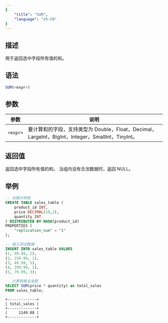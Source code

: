 ```yaml
---
{
    "title": "SUM",
    "language": "zh-CN"
}
---
```


## 描述

用于返回选中字段所有值的和。

## 语法

```sql
SUM(<expr>)
```

## 参数
| 参数 | 说明 |
| --- | --- |
| `<expr>` | 要计算和的字段，支持类型为 Double，Float，Decimal，LargeInt，BigInt，Integer，SmallInt，TinyInt。 |

## 返回值

返回选中字段所有值的和。
当组内没有合法数据时，返回 NULL。

## 举例
```sql
-- 创建示例表
CREATE TABLE sales_table (
    product_id INT,
    price DECIMAL(10,2),
    quantity INT
) DISTRIBUTED BY HASH(product_id)
PROPERTIES (
    "replication_num" = "1"
);

-- 插入测试数据
INSERT INTO sales_table VALUES
(1, 99.99, 2),
(2, 159.99, 1),
(3, 49.99, 5),
(4, 299.99, 1),
(5, 79.99, 3);

-- 计算销售总金额
SELECT SUM(price * quantity) as total_sales
FROM sales_table;
```

```text
+-------------+
| total_sales |
+-------------+
|     1149.88 |
+-------------+
```
